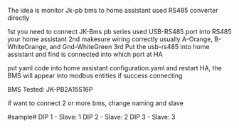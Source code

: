 The idea is monitor Jk-pb bms to home assistant used RS485 converter directly

1st you need to connect JK-Bms pb series used USB-RS485 port into RS485 your home assistant 
2nd makesure wiring correctly usually A-Orange, B-WhiteOrange, and Gnd-WhiteGreen
3rd Put the usb-rs485 into home assistant and find is connected into which port at HA

put yaml code into home assistant configuration.yaml and restart HA, the BMS will appear into modbus entities if success connecting

BMS Tested:
JK-PB2A15S16P

if want to connect 2 or more bms, change naming and slave

#sample#
DIP 1 - Slave: 1
DIP 2 - Slave: 2
DIP 3 - Slave: 3
